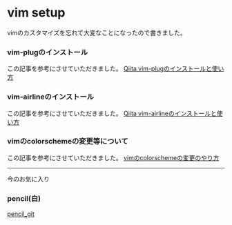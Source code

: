 # vim  setup

vimのカスタマイズを忘れて大変なことになったので書きました。

### vim-plugのインストール

この記事を参考にさせていただきました。
[Qiita vim-plugのインストールと使い方](https://howpon.com/21713#:~:text=%E3%81%AE%E5%89%8A%E9%99%A4%E6%96%B9%E6%B3%95-,vim%2Dplug%E3%81%A8%E3%81%AF,%E3%81%A7%E3%81%8D%E3%82%8B%E3%81%AE%E3%81%8C%E7%89%B9%E5%BE%B4%E3%81%A7%E3%81%99%E3%80%82)

### vim-airlineのインストール

この記事を参考にさせていただきました。
[Qiita vim-airlineのインストールと使い方](https://original-game.com/vim-airline/)

### vimのcolorschemeの変更等について

この記事を参考にさせていただきました。
[vimのcolorschemeの変更のやり方](https://yuichon.com/2013/04/vim-colorscheme/)

---

今のお気に入り

### pencil(白)

[pencil_git](https://github.com/reedes/vim-colors-pencil)


